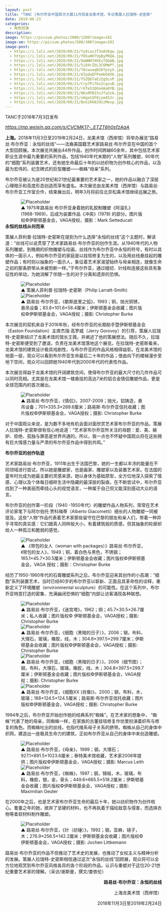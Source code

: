 ```yaml
---
layout: post
title: "TANC |布尔乔亚中国首次大展11月现身龙美术馆，专访策展人拉瑞特-史密斯"
date: 2019-06-23
categories:
  - 角色扮演
description:
image: https://picsum.photos/2000/1200?image=101
image-sm: https://picsum.photos/500/300?image=101
image-post: 
  - https://i.loli.net/2020/09/21/Yy9iazJT3oAV6qw.jpg
  - https://i.loli.net/2020/09/21/fOSuHKTVpByPRQA.jpg
  - https://i.loli.net/2020/09/21/9aWNH74KExfQGAB.jpg
  - https://i.loli.net/2020/09/21/Si84rZbL3C6MmPf.jpg
  - https://i.loli.net/2020/09/21/TAcwuaqB2bYpzyX.jpg
  - https://i.loli.net/2020/09/21/A7pdaEFPembO4X6.jpg
  - https://i.loli.net/2020/09/21/fSZQbTaEzIg5LnP.jpg
  - https://i.loli.net/2020/09/21/Crp7PifbsZcgvuB.jpg
  - https://i.loli.net/2020/09/21/rGTe51QUo4AaOYB.jpg
  - https://i.loli.net/2020/09/21/8KsRPBISvJfa3zA.jpg
  - https://i.loli.net/2020/09/21/nHqoCGF8jzm45Jr.jpg
  - https://i.loli.net/2020/09/21/BxGiRkNJd1zMesp.jpg
---
```

TANC于2018年7月3日发布

<a href="https://mp.weixin.qq.com/s/CVCMK17-_ETZT6h0sfzAaA"><i style="font-size:15px">https://mp.weixin.qq.com/s/CVCMK17-_ETZT6h0sfzAaA</i></a>

<b>上海。</b>2018年11月3日至2019年2月24日，龙美术馆（西岸馆）将举办展览“路易丝·布尔乔亚：永恒的丝线”——法裔美国籍艺术家路易丝·布尔乔亚在中国的首个大型回顾展。本次展览共展出44件作品，创作时间跨越60余年<!--break-->，其中包括艺术家职业生涯中最为重要的系列作品，包括1940年代末期的“人物”系列雕塑，90年代的“细胞”系列装置艺术，还有她生命最后十年的以纺织物为创作核心的作品，以及最为宏伟的、纪念碑式的巨型雕塑——蜘蛛“母亲”系列。

布尔乔亚被认为是20世纪和21世纪最重要的艺术家之一，她的作品以融合了深层心理暗示和高度形态创造而享有盛名。本次展览由龙美术馆（西岸馆）与路易丝·布尔乔亚工作室合作，结束展出后，明年3月将前往北京松美术馆继续巡展之旅。

<figure style="width:80%;margin:auto;">
  <img src="{{ page.image-post[0] }}" alt="Placeholder"/>
  <figcaption>▲ 1975年路易丝·布尔乔亚身着她的乳胶制雕塑《阿温扎》(1968-1969)，后成为装置作品《冲突》(1978) 的部分。图片版权©伊斯顿基金会，VAGA授权，摄影：Mark Setteducati</figcaption>
</figure>

<div><b>永恒的丝线从何而来</b></div>

策展人菲利普·拉瑞特-史密斯在提到为什么选择“永恒的丝线”这个主题时，解读道：“丝线可以说贯穿了艺术家路易丝·布尔乔亚的创作生涯。从1940年代的人物系列雕塑，到晚期的织物雕塑与绘画，丝线作为布尔乔亚中永恒的符号，有时以具体的一面示人，例如布尔乔亚的家庭是以挂毯修复为生的，以及用丝线悬挂起的雕塑作品；有时则以抽象的一面示人，象征着艺术家渴望始终与母亲相连，就像生命之初的那条脐带从未被剪断一样。”于布尔乔亚，通过缝纫、针线和连接这些具有象征性的举动，为她消解了伴随一生的对于分离和遗弃的恐惧。

<figure style="width:80%;margin:auto;">
  <img src="{{ page.image-post[1] }}" alt="Placeholder"/>
  <figcaption>▲ 策展人菲利普·拉瑞特-史密斯（Philip Larratt-Smith）</figcaption>
</figure>
<figure style="width:80%;margin:auto;">
  <img src="{{ page.image-post[2] }}" alt="Placeholder"/>
  <figcaption>▲ 路易丝·布尔乔亚，《歇斯底里之弧》，1993；铜，抛光铜锈，悬吊设备；83.8×101.6×58.4厘米；伊斯顿基金会收藏；图片版权©伊斯顿基金会，VAGA授权；摄影: Christopher Burke</figcaption>
</figure>

本次展览的契机来自于2016年秋，经布尔乔亚的长期助手暨伊斯顿基金会（Easton Foundation）主席杰瑞·高罗威（Jerry Gorovoy）的引荐，策展人拉瑞特-史密斯结识了龙美术馆的馆长王薇，并阐述了他的策展想法。随后不久，拉瑞特-史密斯便受到了邀请，负责在龙美术馆落地这个展览。在拉瑞特-史密斯看来，龙美术馆的建筑设计极具戏剧性，与布尔乔亚的作品风格相得益彰。在龙美术馆的地面一层，观众可以看到布尔乔亚生命最后二十年的作品；借由向下的楼梯漫步至地下空间，观众可以回顾她1940年代到2000年代的代表性作品。

本次展览得益于龙美术馆的开阔建筑空间，使得布尔乔亚的最大尺寸的几件作品可以同时亮相。尤其是在龙美术馆一楼悬挂的高达7米的铝合金情侣雕塑作品，更是全球范围内的首次展出。

<figure style="width:80%;margin:auto;">
  <img src="{{ page.image-post[3] }}" alt="Placeholder"/>
  <figcaption>▲ 路易丝·布尔乔亚，《情侣》，2007-2009；抛光，铝铸造，悬吊设备；701×335.3×289.6厘米；路易斯·布尔乔亚信托收藏；图片版权©伊斯顿基金会，VAGA授权；摄影: Christopher Burke</figcaption>
</figure>

对于中国观众来说，是为数不多地有机会面对面欣赏艺术家布尔乔亚的作品，策展人拉瑞特-史密斯很有信心地说道：“艺术家布尔乔亚所关注的母题：爱、美、嫉妒、拒绝、孤独与罪恶是世界共通的。所以，我一点也不怀疑中国观众将在这些拥有巨大情感力量与严肃的布尔乔亚作品中得到共鸣。”

<div><b>布尔乔亚的创作轨迹</b></div>

艺术家路易丝·布尔乔亚，1911年出生于法国巴黎，她的一生都以丰沛的能量在不同领域进行尝试，所以她是雕塑家，也是画家、雕塑家以及装置艺术家。在法国的童年时光成为她最主要的灵感来源，她以身体为基础原型，全方位地深入探索了情感、心理以及个体每日细碎生活中隐藏的最深层的裂痕。在不断尝试中，布尔乔亚找到了一种美丽而牵绕心头的视觉语言，一种属于自己但又能深刻感动大众的语言。

布尔乔亚的创作第一阶段（1940 -1950年代）的雕塑作品人物系列，常常在艺术评论家笔下与阿尔伯托·贾科梅蒂（Alberto Giacometti）细长的人物雕塑一同被提及。这些“人物”作品代表着艺术家那些留守在巴黎的朋友和亲人们，带着一种异乎寻常的真实感：它们跟真人同样般大小，有着建筑般的质感，但其抽象的轮廓却给人一种孤立和脆弱的感觉。

<figure style="width:80%;margin:auto;">
  <img src="{{ page.image-post[4] }}" alt="Placeholder"/>
  <figcaption>▲ 《带包的女人（woman with packages）》路易丝·布尔乔亚，《带包的女人》，1949；铜，着白色与黑色，不锈钢；165.1×45.7×30.5厘米；伊斯顿基金会收藏；图片版权©伊斯顿基金会，VAGA 授权；摄影：Christopher Burke</figcaption>
</figure>

经历了1950-1960年代的石膏雕塑系列之后，布尔乔亚迎来其创作的小高潮：“细胞”系列装置艺术，当时已经80岁的布尔乔亚以崭新、正面且具革命性的诠释，重新定义了环境雕塑（environmental sculpture）的可能性。在这个系列中，布尔乔亚特意打造的密集、充满幽闭恐惧的“细胞”内部让访客涌现各种联想。

<figure style="width:80%;margin:auto;">
  <img src="{{ page.image-post[5] }}" alt="Placeholder"/>
  <figcaption>▲ 路易丝·布尔乔亚，《迷宫塔》，1962；铜；45.7×30.5×26.7厘米；私人收藏；图片版权© 伊斯顿基金会，VAGA授权；摄影: Christopher Burke</figcaption>
</figure>
<figure style="width:80%;margin:auto;">
  <img src="{{ page.image-post[6] }}" alt="Placeholder"/>
  <figcaption>▲ 路易丝·布尔乔亚，《细胞（黑暗的日子）》，2006；钢，布料，大理石，玻璃，橡胶，线，木；304.8×397.5×299.7厘米；伊斯顿基金会收藏；图片版权©伊斯顿基金会，VAGA授权；摄影: Christopher Burke</figcaption>
</figure>
<figure style="width:80%;margin:auto;">
  <img src="{{ page.image-post[7] }}" alt="Placeholder"/>
  <figcaption>▲ 路易丝·布尔乔亚，《细胞（黑暗的日子）》，2006（细节图）；钢，布料，大理石，玻璃，橡胶，线，木；304.8×397.5×299.7厘米；伊斯顿基金会收藏；图片版权©伊斯顿基金会，VAGA授权；摄影: Christopher Burke</figcaption>
</figure>
<figure style="width:80%;margin:auto;">
  <img src="{{ page.image-post[8] }}" alt="Placeholder"/>
  <figcaption>▲ 路易丝·布尔乔亚，《细胞XX (肖像)》，2000；钢，布料，木，玻璃；188×124.5×124.5厘米；路易斯·布尔乔亚信托收藏；图片版权©伊斯顿基金会，VAGA授权；摄影: Christopher Burke</figcaption>
</figure>

1994年之后，布尔乔亚开始创作她的经典系列“蜘蛛”。在艺术家的想象中， “蜘蛛”代表了她的母亲，同蜘蛛一样，在家族的古董挂毯修复作坊里扮演着织布与修复的角色。而蜘蛛吐出的丝线，也指代维系母子关系的脐带。蜘蛛从自己的身体中织网，建造出一座极具生命力的建筑，正如布尔乔亚从自己的身体中来创造雕塑。

<figure style="width:80%;margin:auto;">
  <img src="{{ page.image-post[9] }}" alt="Placeholder"/>
  <figcaption>▲ 路易丝·布尔乔亚，《母亲》，1999；钢，大理石；927.1×891.5×1023.6厘米；泰特美术馆收藏，艺术家2008年提供；图片版权©伊斯顿基金会，VAGA授权；摄影: Marcus Leith</figcaption>
</figure>
<figure style="width:80%;margin:auto;">
  <img src="{{ page.image-post[10] }}" alt="Placeholder"/>
  <figcaption>▲ 路易丝·布尔乔亚，《蜘蛛》，1997；钢，锦缎，木，玻璃，布料，橡胶，银，金，骨头；449.6×665.5×518.2厘米；伊斯顿基金会收藏；图片版权©伊斯顿基金会，VAGA授权；摄影: Maximilian Geuter</figcaption>
</figure>

在2000年之后，也是艺术家布尔乔亚生命的最后十年，她以纺织物作为创作核心。耄耋之年的她，摈弃了坚硬的材料，也不再执着于描绘敌意与侵害，而选择衣物等柔软材料制作雕塑。

<figure style="width:80%;margin:auto;">
  <img src="{{ page.image-post[11] }}" alt="Placeholder"/>
  <figcaption>▲ 路易丝·布尔乔亚，《针（纺锤）》，1992；钢，亚麻，镜子，木；276.9×256.5×142.2厘米；伊斯顿基金会收藏；图片版权©伊斯顿基金会，VAGA授权；摄影: Jochen Littkemann</figcaption>
</figure>

路易丝·布尔乔亚的作品不但推动了艺术史的发展，也推动了女权主义与精神分析的发展。策展人拉瑞特-史密斯相信通过这次“永恒的丝线”回顾展，观众将可以全方位地观赏到布尔乔亚风格各异的各个阶段的作品，认识与重塑对于这位20-21世纪重要艺术家的理解。（采访/谢斯曼，撰文/娄依伦）

<div style="text-align:right;">
<b>路易丝·布尔乔亚：永恒的丝线</b><br>

上海龙美术馆（西岸馆）<br>

2018年11月3日至2019年2月24日<br>

</div>